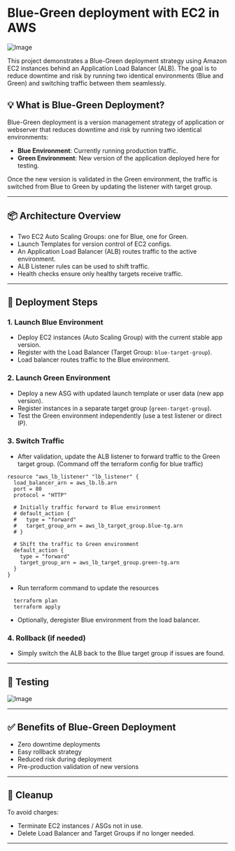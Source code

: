 # Blue-Green deployment with EC2 in AWS
![Image](https://github.com/user-attachments/assets/12654106-a4bb-43e4-aebf-8d86553d9506)

This project demonstrates a Blue-Green deployment strategy using Amazon EC2 instances behind an Application Load Balancer (ALB). The goal is to reduce downtime and risk by running two identical environments (Blue and Green) and switching traffic between them seamlessly.

## 💡 What is Blue-Green Deployment?

Blue-Green deployment is a version management strategy of application or webserver that reduces downtime and risk by running two identical environments:

- **Blue Environment**: Currently running production traffic.
- **Green Environment**: New version of the application deployed here for testing.

Once the new version is validated in the Green environment, the traffic is switched from Blue to Green by updating the listener with target group.

---

## 📦 Architecture Overview

- Two EC2 Auto Scaling Groups: one for Blue, one for Green.
- Launch Templates for version control of EC2 configs.
- An Application Load Balancer (ALB) routes traffic to the active environment.
- ALB Listener rules can be used to shift traffic.
- Health checks ensure only healthy targets receive traffic.

---
## 🚀 Deployment Steps

### 1. Launch Blue Environment

- Deploy EC2 instances (Auto Scaling Group) with the current stable app version.
- Register with the Load Balancer (Target Group: `blue-target-group`).
- Load balancer routes traffic to the Blue environment.

### 2. Launch Green Environment

- Deploy a new ASG with updated launch template or user data (new app version).
- Register instances in a separate target group (`green-target-group`).
- Test the Green environment independently (use a test listener or direct IP).

### 3. Switch Traffic

- After validation, update the ALB listener to forward traffic to the Green target group. (Command off the terraform config for blue traffic)
```
resource "aws_lb_listener" "lb_listener" {
  load_balancer_arn = aws_lb.lb.arn
  port = 80
  protocol = "HTTP"

  # Initially traffic forward to Blue environment
  # default_action {
  #   type = "forward"
  #   target_group_arn = aws_lb_target_group.blue-tg.arn
  # }

  # Shift the traffic to Green environment
  default_action {
    type = "forward"
    target_group_arn = aws_lb_target_group.green-tg.arn
  }
}

```
- Run terraform command to update the resources
```
  terraform plan
  terraform apply
```

- Optionally, deregister Blue environment from the load balancer.

### 4. Rollback (if needed)

- Simply switch the ALB back to the Blue target group if issues are found.

---

## 🧪 Testing

![Image](https://github.com/user-attachments/assets/60c91f24-5024-4fd7-a6af-5c36d7a7d943)

---


## ✅ Benefits of Blue-Green Deployment

- Zero downtime deployments
- Easy rollback strategy
- Reduced risk during deployment
- Pre-production validation of new versions

---

## 🧹 Cleanup

To avoid charges:

- Terminate EC2 instances / ASGs not in use.
- Delete Load Balancer and Target Groups if no longer needed.

---
